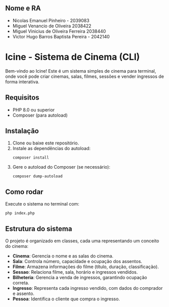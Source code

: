 ## Nome e RA
- Nicolas Emanuel Pinheiro - 2039083 
- Miguel Venancio de Oliveira 2038422
- Miguel Vinicius de Oliveira Ferreira 2038440
- Victor Hugo Barros Baptista Pereira - 2042140

# Icine - Sistema de Cinema (CLI)

Bem-vindo ao Icine! Este é um sistema simples de cinema para terminal, onde você pode criar cinemas, salas, filmes, sessões e vender ingressos de forma interativa.

## Requisitos
- PHP 8.0 ou superior
- Composer (para autoload)

## Instalação
1. Clone ou baixe este repositório.
2. Instale as dependências do autoload:
   ```
   composer install
   ```
3. Gere o autoload do Composer (se necessário):
   ```
   composer dump-autoload
   ```

## Como rodar
Execute o sistema no terminal com:
```
php index.php
```


## Estrutura do sistema
O projeto é organizado em classes, cada uma representando um conceito do cinema:

- **Cinema**: Gerencia o nome e as salas do cinema.
- **Sala**: Controla número, capacidade e ocupação dos assentos.
- **Filme**: Armazena informações do filme (título, duração, classificação).
- **Sessao**: Relaciona filme, sala, horário e ingressos vendidos.
- **Bilheteria**: Gerencia a venda de ingressos, garantindo ocupação correta.
- **Ingresso**: Representa cada ingresso vendido, com dados do comprador e assento.
- **Pessoa**: Identifica o cliente que compra o ingresso.
